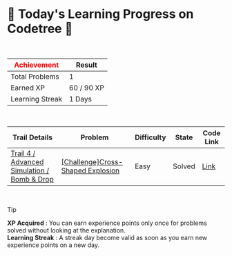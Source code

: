 # 🌲 Today's Learning Progress on Codetree 🌲

<br />

| <span style="color:red;display:block;text-align:center;"> **Achievement**</span> | Result |
|---|---|
|Total Problems| 1 |
| Earned XP | 60 / 90 XP |
| Learning Streak | 1 Days |

<br />

|Trail Details|Problem|Difficulty|State|Code Link|
|---|---|---|---|---|
|[Trail 4 / Advanced Simulation / Bomb & Drop](https://www.codetree.ai/trail-info/intermediate-low/)|[[Challenge]Cross-Shaped Explosion](https://www.codetree.ai/trails/complete/curated-cards/challenge-cross-shape-bomb/)|Easy|Solved|[Link](https://github.com/Bobbybrojo/DSA/blob/main/250908/Cross-Shaped%20Explosion/cross-shape-bomb.py)|


<br />

> [!TIP]
> **XP Acquired** : You can earn experience points only once for problems solved without looking at the explanation.  
> **Learning Streak** : A streak day become valid as soon as you earn new experience points on a new day.

